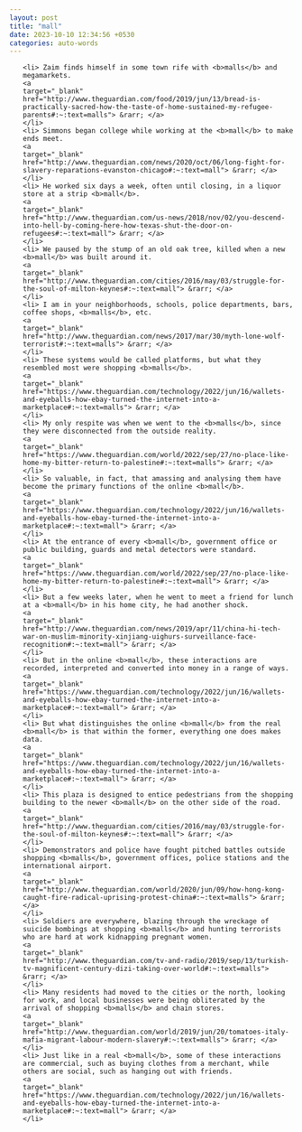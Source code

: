 ```yaml
---
layout: post
title: "mall"
date: 2023-10-10 12:34:56 +0530
categories: auto-words
---
```

<ol>

    <li> Zaim finds himself in some town rife with <b>malls</b> and megamarkets.
    <a 
    target="_blank" 
    href="http://www.theguardian.com/food/2019/jun/13/bread-is-practically-sacred-how-the-taste-of-home-sustained-my-refugee-parents#:~:text=malls"> &rarr; </a>
    </li>
    <li> Simmons began college while working at the <b>mall</b> to make ends meet.
    <a 
    target="_blank" 
    href="http://www.theguardian.com/news/2020/oct/06/long-fight-for-slavery-reparations-evanston-chicago#:~:text=mall"> &rarr; </a>
    </li>
    <li> He worked six days a week, often until closing, in a liquor store at a strip <b>mall</b>.
    <a 
    target="_blank" 
    href="http://www.theguardian.com/us-news/2018/nov/02/you-descend-into-hell-by-coming-here-how-texas-shut-the-door-on-refugees#:~:text=mall"> &rarr; </a>
    </li>
    <li> We paused by the stump of an old oak tree, killed when a new <b>mall</b> was built around it.
    <a 
    target="_blank" 
    href="http://www.theguardian.com/cities/2016/may/03/struggle-for-the-soul-of-milton-keynes#:~:text=mall"> &rarr; </a>
    </li>
    <li> I am in your neighborhoods, schools, police departments, bars, coffee shops, <b>malls</b>, etc.
    <a 
    target="_blank" 
    href="http://www.theguardian.com/news/2017/mar/30/myth-lone-wolf-terrorist#:~:text=malls"> &rarr; </a>
    </li>
    <li> These systems would be called platforms, but what they resembled most were shopping <b>malls</b>.
    <a 
    target="_blank" 
    href="https://www.theguardian.com/technology/2022/jun/16/wallets-and-eyeballs-how-ebay-turned-the-internet-into-a-marketplace#:~:text=malls"> &rarr; </a>
    </li>
    <li> My only respite was when we went to the <b>malls</b>, since they were disconnected from the outside reality.
    <a 
    target="_blank" 
    href="https://www.theguardian.com/world/2022/sep/27/no-place-like-home-my-bitter-return-to-palestine#:~:text=malls"> &rarr; </a>
    </li>
    <li> So valuable, in fact, that amassing and analysing them have become the primary functions of the online <b>mall</b>.
    <a 
    target="_blank" 
    href="https://www.theguardian.com/technology/2022/jun/16/wallets-and-eyeballs-how-ebay-turned-the-internet-into-a-marketplace#:~:text=mall"> &rarr; </a>
    </li>
    <li> At the entrance of every <b>mall</b>, government office or public building, guards and metal detectors were standard.
    <a 
    target="_blank" 
    href="https://www.theguardian.com/world/2022/sep/27/no-place-like-home-my-bitter-return-to-palestine#:~:text=mall"> &rarr; </a>
    </li>
    <li> But a few weeks later, when he went to meet a friend for lunch at a <b>mall</b> in his home city, he had another shock.
    <a 
    target="_blank" 
    href="http://www.theguardian.com/news/2019/apr/11/china-hi-tech-war-on-muslim-minority-xinjiang-uighurs-surveillance-face-recognition#:~:text=mall"> &rarr; </a>
    </li>
    <li> But in the online <b>mall</b>, these interactions are recorded, interpreted and converted into money in a range of ways.
    <a 
    target="_blank" 
    href="https://www.theguardian.com/technology/2022/jun/16/wallets-and-eyeballs-how-ebay-turned-the-internet-into-a-marketplace#:~:text=mall"> &rarr; </a>
    </li>
    <li> But what distinguishes the online <b>mall</b> from the real <b>mall</b> is that within the former, everything one does makes data.
    <a 
    target="_blank" 
    href="https://www.theguardian.com/technology/2022/jun/16/wallets-and-eyeballs-how-ebay-turned-the-internet-into-a-marketplace#:~:text=mall"> &rarr; </a>
    </li>
    <li> This plaza is designed to entice pedestrians from the shopping building to the newer <b>mall</b> on the other side of the road.
    <a 
    target="_blank" 
    href="http://www.theguardian.com/cities/2016/may/03/struggle-for-the-soul-of-milton-keynes#:~:text=mall"> &rarr; </a>
    </li>
    <li> Demonstrators and police have fought pitched battles outside shopping <b>malls</b>, government offices, police stations and the international airport.
    <a 
    target="_blank" 
    href="http://www.theguardian.com/world/2020/jun/09/how-hong-kong-caught-fire-radical-uprising-protest-china#:~:text=malls"> &rarr; </a>
    </li>
    <li> Soldiers are everywhere, blazing through the wreckage of suicide bombings at shopping <b>malls</b> and hunting terrorists who are hard at work kidnapping pregnant women.
    <a 
    target="_blank" 
    href="http://www.theguardian.com/tv-and-radio/2019/sep/13/turkish-tv-magnificent-century-dizi-taking-over-world#:~:text=malls"> &rarr; </a>
    </li>
    <li> Many residents had moved to the cities or the north, looking for work, and local businesses were being obliterated by the arrival of shopping <b>malls</b> and chain stores.
    <a 
    target="_blank" 
    href="http://www.theguardian.com/world/2019/jun/20/tomatoes-italy-mafia-migrant-labour-modern-slavery#:~:text=malls"> &rarr; </a>
    </li>
    <li> Just like in a real <b>mall</b>, some of these interactions are commercial, such as buying clothes from a merchant, while others are social, such as hanging out with friends.
    <a 
    target="_blank" 
    href="https://www.theguardian.com/technology/2022/jun/16/wallets-and-eyeballs-how-ebay-turned-the-internet-into-a-marketplace#:~:text=mall"> &rarr; </a>
    </li>